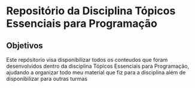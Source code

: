 # Repositório da Disciplina Tópicos Essenciais para Programação 
 
## Objetivos

Este repósitorio visa disponibilizar todos os conteudos que foram desenvolvidos dentro da disciplina Tópicos Essenciais para Programação, ajudando a organizar todo meu material que fiz para a disciplina além de disponibilizar para outras turmas
